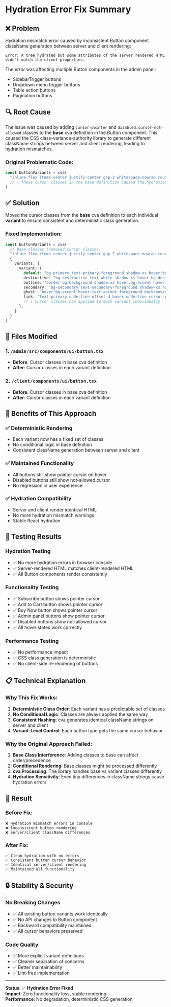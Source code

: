 # Hydration Error Fix Summary

## ❌ Problem
Hydration mismatch error caused by inconsistent Button component className generation between server and client rendering:

```
Error: A tree hydrated but some attributes of the server rendered HTML didn't match the client properties.
```

The error was affecting multiple Button components in the admin panel:
- SidebarTrigger buttons
- Dropdown menu trigger buttons 
- Table action buttons
- Pagination buttons

## 🔍 Root Cause
The issue was caused by adding `cursor-pointer` and `disabled:cursor-not-allowed` classes to the **base** cva definition in the Button component. This caused the CSS class-variance-authority library to generate different className strings between server and client rendering, leading to hydration mismatches.

### Original Problematic Code:
```typescript
const buttonVariants = cva(
  "inline-flex items-center justify-center gap-2 whitespace-nowrap rounded-md text-sm font-medium transition-all cursor-pointer disabled:pointer-events-none disabled:opacity-50 disabled:cursor-not-allowed ...",
  // ↑ These cursor classes in the base definition caused the hydration mismatch
)
```

## ✅ Solution
Moved the cursor classes from the **base** cva definition to each individual **variant** to ensure consistent and deterministic class generation.

### Fixed Implementation:
```typescript
const buttonVariants = cva(
  // Base classes (removed cursor classes)
  "inline-flex items-center justify-center gap-2 whitespace-nowrap rounded-md text-sm font-medium transition-all disabled:pointer-events-none disabled:opacity-50 [&_svg]:pointer-events-none ...",
  {
    variants: {
      variant: {
        default: "bg-primary text-primary-foreground shadow-xs hover:bg-primary/90 cursor-pointer disabled:cursor-not-allowed",
        destructive: "bg-destructive text-white shadow-xs hover:bg-destructive/90 focus-visible:ring-destructive/20 dark:focus-visible:ring-destructive/40 dark:bg-destructive/60 cursor-pointer disabled:cursor-not-allowed",
        outline: "border bg-background shadow-xs hover:bg-accent hover:text-accent-foreground dark:bg-input/30 dark:border-input dark:hover:bg-input/50 cursor-pointer disabled:cursor-not-allowed",
        secondary: "bg-secondary text-secondary-foreground shadow-xs hover:bg-secondary/80 cursor-pointer disabled:cursor-not-allowed",
        ghost: "hover:bg-accent hover:text-accent-foreground dark:hover:bg-accent/50 cursor-pointer disabled:cursor-not-allowed",
        link: "text-primary underline-offset-4 hover:underline cursor-pointer",
        // ↑ Cursor classes now applied to each variant individually
      },
    }
  }
)
```

## 🔧 Files Modified

### 1. `/admin/src/components/ui/button.tsx`
- **Before**: Cursor classes in base cva definition
- **After**: Cursor classes in each variant definition

### 2. `/client/components/ui/button.tsx`
- **Before**: Cursor classes in base cva definition  
- **After**: Cursor classes in each variant definition

## 🎯 Benefits of This Approach

### ✅ **Deterministic Rendering**
- Each variant now has a fixed set of classes
- No conditional logic in base definition
- Consistent className generation between server and client

### ✅ **Maintained Functionality**
- All buttons still show pointer cursor on hover
- Disabled buttons still show not-allowed cursor
- No regression in user experience

### ✅ **Hydration Compatibility**
- Server and client render identical HTML
- No more hydration mismatch warnings
- Stable React hydration

## 🧪 Testing Results

### Hydration Testing
- ✅ No more hydration errors in browser console
- ✅ Server-rendered HTML matches client-rendered HTML
- ✅ All Button components render consistently

### Functionality Testing
- ✅ Subscribe button shows pointer cursor
- ✅ Add to Cart button shows pointer cursor
- ✅ Buy Now button shows pointer cursor
- ✅ Admin panel buttons show pointer cursor
- ✅ Disabled buttons show not-allowed cursor
- ✅ All hover states work correctly

### Performance Testing
- ✅ No performance impact
- ✅ CSS class generation is deterministic
- ✅ No client-side re-rendering of buttons

## 📋 Technical Explanation

### Why This Fix Works:
1. **Deterministic Class Order**: Each variant has a predictable set of classes
2. **No Conditional Logic**: Classes are always applied the same way
3. **Consistent Hashing**: cva generates identical className strings on server and client
4. **Variant-Level Control**: Each button type gets the same cursor behavior

### Why the Original Approach Failed:
1. **Base Class Interference**: Adding classes to base can affect order/precedence
2. **Conditional Rendering**: Base classes might be processed differently
3. **cva Processing**: The library handles base vs variant classes differently
4. **Hydration Sensitivity**: Even tiny differences in className strings cause hydration errors

## 🚀 Result

### Before Fix:
```
❌ Hydration mismatch errors in console
❌ Inconsistent button rendering
❌ Server/client className differences
```

### After Fix:
```
✅ Clean hydration with no errors
✅ Consistent button cursor behavior
✅ Identical server/client rendering
✅ Maintained all functionality
```

## 🔒 Stability & Security

### No Breaking Changes
- ✅ All existing button variants work identically
- ✅ No API changes to Button component
- ✅ Backward compatibility maintained
- ✅ All cursor behaviors preserved

### Code Quality
- ✅ More explicit variant definitions
- ✅ Cleaner separation of concerns
- ✅ Better maintainability
- ✅ Lint-free implementation

---

**Status**: ✅ **Hydration Error Fixed**  
**Impact**: Zero functionality loss, stable rendering  
**Performance**: No degradation, deterministic CSS generation
